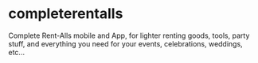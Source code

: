 # completerentalls
Complete Rent-Alls mobile and App, for lighter renting goods, tools, party stuff, and everything you need for your events, celebrations, weddings, etc...
